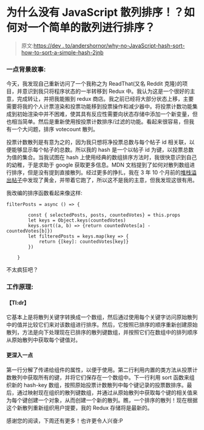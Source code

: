 # 为什么没有 JavaScript 散列排序！？如何对一个简单的散列进行排序？

> 原文:[https://dev . to/andershornor/why-no-JavaScript-hash-sort-how-to-sort-a-simple-hash-2jnb](https://dev.to/andershornor/why-no-javascript-hash-sort-how-to-sort-a-simple-hash-2jnb)

### [](#a-little-backstory)一点背景故事:

今天，我发现自己重新访问了一个我称之为 ReadThat(又名 Reddit 克隆)的项目，并意识到我只将程序状态的一半转移到 Redux 中。我认为这是一个很好的主意，完成转让，并把我能搬到 redux 商店。我之前已经将大部分状态上移，主要需要将我的个人计票渲染和投票功能移到投票操作和减少器中。将投票计数功能集成到初始渲染中并不困难，使其具有反应性需要向状态存储中添加一个新变量，但也相当简单。然后是重新使用按投票计数排序/过滤的功能。看起来很容易，但我有一个大问题，排序 votecount 散列。

投票计数散列是有意为之的，因为我只想将净投票总数与每个帖子 id 相关联，以便能够显示每个帖子的总数。所以我的 hash 是一个以帖子 id 为键，以投票总数为值的集合。当我试图在 hash 上使用经典的数组排序方法时，我很快意识到自己的幼稚，于是求助于 google 获取更多信息。MDN 文档提到了如何对散列数组进行排序，但是没有提到直接散列。经过更多的挣扎，我在 3 年 10 个月前的[堆栈溢出帖子](https://stackoverflow.com/questions/33572347/sort-hash-ascending-by-value-using-sortby-in-javascript)中发现了黄金，并带着它跑了，所以这不是我的主意，但我发现这很有用。

我改编的排序函数看起来像这样:

```
filterPosts = async () => {

        const { selectedPosts, posts, countedVotes} = this.props
        let keys = Object.keys(countedVotes)
        keys.sort((a, b) => {return countedVotes[a] - countedVotes[b]})
        let filteredPosts = keys.map(key => {
            return {[key]: countedVotes[key]}
        })

    } 
```

不太疯狂吧？

### [](#how-it-works)工作原理:

#### 【Tl:dr】

它基本上是将散列关键字转换成一个数组，然后通过使用每个关键字访问原始散列中的值并比较它们来对该数组进行排序。然后，它按照已排序的顺序重新创建原始散列，方法是向下处理现在已排序的散列键数组，并按照它们在数组中的排列顺序从原始散列中获取每个键值对。

#### [](#a-little-more-indepth)更深入一点

第一行分解了传递给组件的属性，以便于使用。第二行利用内置的类方法从投票计数散列中获取所有的键，并将它们保存在一个数组中。下一行利用 sort 函数来组织新的 hash-key 数组，按照原始投票计数散列中每个键记录的投票数排序。最后，通过映射现在组织的散列键数组，并通过从原始散列中获取每个键的相关值来为每个键创建一个对象，从而创建一个新的散列。瞧，一个排序的散列！现在根据这个新散列重新组织用户提要，我的 Redux 存储将是最新的。

感谢您的阅读，下周还有更多！也许更令人兴奋:P